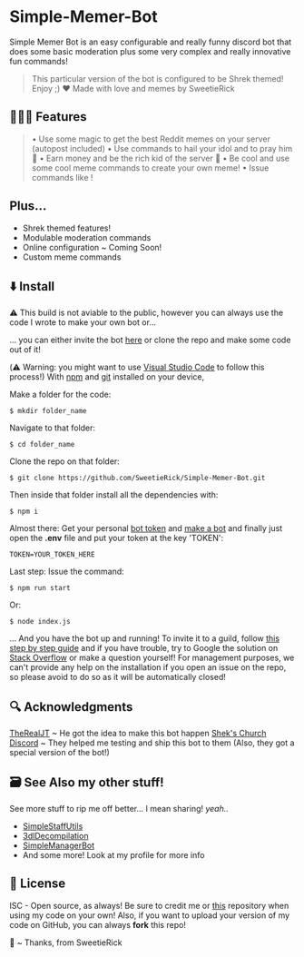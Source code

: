 # Simple-Memer-Bot

Simple Memer Bot is an easy configurable and really funny discord bot that does some basic moderation plus some very complex and really innovative fun commands!

> This particular version of the bot is configured to be Shrek themed! Enjoy ;)
> ❤️ Made with love and memes by SweetieRick

## 🤌🏽🍝 Features

> • Use some magic to get the best Reddit memes on your server (autopost included)
> • Use commands to hail your idol and to pray him 🙏
> • Earn money and be the rich kid of the server 🤑
> • Be cool and use some cool meme commands to create your own meme!
> • Issue commands like !

## Plus...

- Shrek themed features!
- Modulable moderation commands
- Online configuration ~ Coming Soon!
- Custom meme commands

## ⬇️ Install

⚠️ This build is not aviable to the public, however you can always use the code I wrote to make your own bot or...

... you can either invite the bot [here](https://discordapp.com/oauth2/authorize?client_id=764503316352466984&scope=bot&permissions=738577479)
or clone the repo and make some code out of it!

(⚠️ Warning: you might want to use [Visual Studio Code](https://code.visualstudio.com) to follow this process!)
With [npm](https://npmjs.org/) and [git](https://git-scm.com) installed on your device,

Make a folder for the code:

```
$ mkdir folder_name
```

Navigate to that folder:

```
$ cd folder_name
```

Clone the repo on that folder:

```
$ git clone https://github.com/SweetieRick/Simple-Memer-Bot.git
```

Then inside that folder install all the dependencies with:

```
$ npm i
```

Almost there: Get your personal [bot token](https://github.com/reactiflux/discord-irc/wiki/Creating-a-discord-bot-&-getting-a-token) and [make a bot](https://discord.com/login?redirect_to=%2Fdevelopers%2Fapplications) and finally just open the **.env** file and put your token at the key 'TOKEN':

```
TOKEN=YOUR_TOKEN_HERE
```

Last step: Issue the command:

```
$ npm run start
```

Or:

```
$ node index.js
```

... And you have the bot up and running!
To invite it to a guild, follow [this step by step guide](https://discordpy.readthedocs.io/en/latest/discord.html) and if you have trouble, try to Google the solution on [Stack Overflow](https://stackoverflow.com) or make a question yourself!
For management purposes, we can't provide any help on the installation if you open an issue on the repo, so please avoid to do so as it will be automatically closed!

## 🔍 Acknowledgments

[TheRealJT](https://github.com/TheRealJT5377) ~ He got the idea to make this bot happen
[Shek's Church Discord](https://discord.gg/4t6wB9x) ~ They helped me testing and ship this bot to them (Also, they got a special version of the bot!)

## 🗃 See Also my other stuff!

See more stuff to rip me off better... I mean sharing! _yeah.._

- [SimpleStaffUtils](https://github.com/SweetieRick/Simple-Staff-Utils)
- [3dlDecompilation](null)
- [SimpleManagerBot](https://github.com/SweetieRick/Simple-Manager-Bot)
- And some more! Look at my profile for more info

## 📄 License

ISC - Open source, as always!
Be sure to credit me or [this](https://github.com/SweetieRick/Simple-Memer-Bot/tree/stable) repository when using my code on your own!
Also, if you want to upload your version of my code on GitHub, you can always **fork** this repo!

💚 ~ Thanks, from SweetieRick

